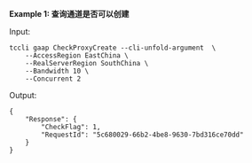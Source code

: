 **Example 1: 查询通道是否可以创建**



Input: 

```
tccli gaap CheckProxyCreate --cli-unfold-argument  \
    --AccessRegion EastChina \
    --RealServerRegion SouthChina \
    --Bandwidth 10 \
    --Concurrent 2
```

Output: 
```
{
    "Response": {
        "CheckFlag": 1,
        "RequestId": "5c680029-66b2-4be8-9630-7bd316ce70dd"
    }
}
```

